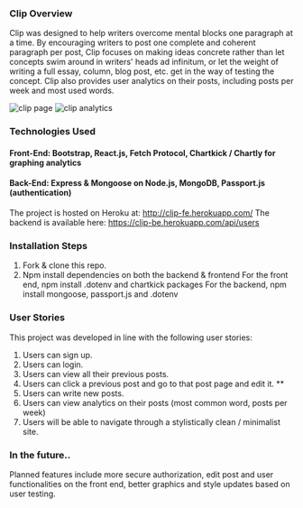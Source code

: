 ### Clip Overview 
Clip was designed to help writers overcome mental blocks one paragraph at a time. By encouraging writers to post one complete and coherent paragraph per post, Clip focuses on making ideas concrete rather than let concepts swim around in writers' heads ad infinitum, or let the weight of writing a full essay, column, blog post, etc. get in the way of testing the concept. Clip also provides user analytics on their posts, including posts per week and most used words.

![clip page](/image/clip.jpg)
![clip analytics](analytics.jpg)




### Technologies Used 

#### Front-End: Bootstrap, React.js, Fetch Protocol, Chartkick / Chartly for graphing analytics 

#### Back-End: Express & Mongoose on Node.js, MongoDB, Passport.js (authentication)


The project is hosted on Heroku at: http://clip-fe.herokuapp.com/
The backend is available here: https://clip-be.herokuapp.com/api/users

### Installation Steps 
1. Fork & clone this repo. 
2. Npm install dependencies on both the backend & frontend 
    For the front end, npm install .dotenv and chartkick packages 
    For the backend, npm install mongoose, passport.js and .dotenv 

### User Stories 
This project was developed in line with the following user stories: 
1. Users can sign up. 
2. Users can login. 
3. Users can view all their previous posts. 
4. Users can click a previous post and go to that post page and edit it. ** 
5. Users can write new posts.
6. Users can view analytics on their posts (most common word, posts per week)
7. Users will be able to navigate through a stylistically clean / minimalist site.

### In the future..  

Planned features include more secure authorization, edit post and user functionalities on the front end, better graphics and style updates based on user testing. 

